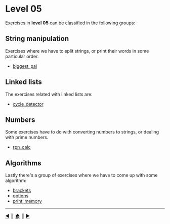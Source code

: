 # Level 05
Exercises in **level 05** can be classified in the following groups:

## String manipulation
Exercises where we have to split strings, or print their words in some particular order.

* [biggest_pal]()

## Linked lists
The exercises related with linked lists are:

* [cycle_detector]()

## Numbers
Some exercises have to do with converting numbers to strings, or dealing with prime numbers.

* [rpn_calc]()

## Algorithms
Lastly there's a group of exercises where we have to come up with some algorithm:

* [brackets](./algorithms/brackets.md)
* [options](./algorithms/options.md)
* [print_memory](./algorithms/print_memory.md)

---
[:arrow_backward:][back] ║ [:house:][home] ║ [:arrow_forward:][next]

<!-- navigation -->
[home]: ../../README.md
[back]: ../04/index.md
[next]: ../../README.md